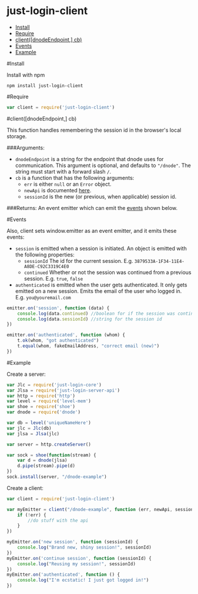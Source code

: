 just-login-client
=================

- [Install](#install)
- [Require](#require)
- [client([dnodeEndpoint,] cb)](#clientdnodeendpoint-cb)
- [Events](#events)
- [Example](#example)

#Install

Install with npm

	npm install just-login-client

#Require

```js
var client = require('just-login-client')
```

#client([dnodeEndpoint,] cb)

This function handles remembering the session id in the browser's local storage.

###Arguments:

- `dnodeEndpoint` is a string for the endpoint that dnode uses for communication. This argument is optional, and defaults to `"/dnode"`. The string must start with a forward slash `/`.
- `cb` is a function that has the following arguments:
	- `err` is either `null` or an `Error` object.
	- `newApi` is documented [here](https://github.com/ArtskydJ/just-login-server-api#api-methods).
	- `sessionId` is the new (or previous, when applicable) session id.

###Returns:
An event emitter which can emit the [events](#events) shown below.

#Events

Also, client sets window.emitter as an event emitter, and it emits these events:

- `session` is emitted when a session is initiated. An object is emitted with the following properties:
	- `sessionId` The id for the current session. E.g. `3879533A-1F34-11E4-A8DE-C92C3319C4E0`
	- `continued` Whether or not the session was continued from a previous session. E.g. `true`, `false`
- `authenticated` is emitted when the user gets authenticated. It only gets emitted on a new session. Emits the email of the user who logged in. E.g. `you@youremail.com`

```js
emitter.on('session', function (data) {
	console.log(data.continued) //boolean for if the session was continued or newly created
	console.log(data.sessionId) //string for the session id
})

emitter.on('authenticated', function (whom) {
	t.ok(whom, "got authenticated")
	t.equal(whom, fakeEmailAddress, "correct email (new)")
})
```

#Example

Create a server:

```js
var Jlc = require('just-login-core')
var Jlsa = require('just-login-server-api')
var http = require('http')
var level = require('level-mem')
var shoe = require('shoe')
var dnode = require('dnode')

var db = level('uniqueNameHere')
var jlc = Jlc(db)
var jlsa = Jlsa(jlc)

var server = http.createServer()

var sock = shoe(function(stream) {
	var d = dnode(jlsa)
	d.pipe(stream).pipe(d)
})
sock.install(server, "/dnode-example")
```

Create a client:

```js
var client = require('just-login-client')

var myEmitter = client("/dnode-example", function (err, newApi, sessionId) {
	if (!err) {
		//do stuff with the api
	}
})

myEmitter.on('new session', function (sessionId) {
	console.log("Brand new, shiny session!", sessionId)
})
myEmitter.on('continue session', function (sessionId) {
	console.log("Reusing my session!", sessionId)
})
myEmitter.on('authenticated', function () {
	console.log("I'm ecstatic! I just got logged in!")
})
```
